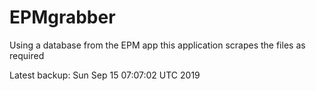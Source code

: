 # EPMgrabber
Using a database from the EPM app this application scrapes the files as required


Latest backup: Sun Sep 15 07:07:02 UTC 2019
